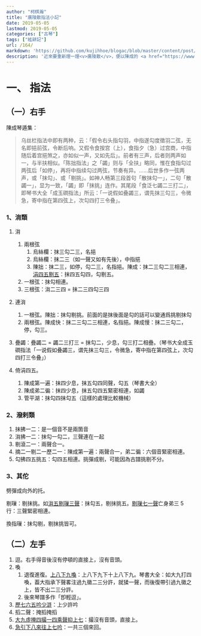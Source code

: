 ```yaml
---
author: "柯棋瀚"
title: "廣陵散指法小記"
date: 2019-05-05
lastmod: 2019-05-05
categories: ["古琴"]
tags: ["絃耕記"]
url: /164/
markdown: 'https://github.com/kujihhoe/blogac/blob/master/content/post/164廣陵散.md'
description: '近來要重新理一理<v>廣陵散</v>，便以陳成的 <a href="https://www.bilibili.com/video/av33903424?from=search&seid=6135908710828199825" target="_blank">演奏視頻</a> 爲基礎，進行一些梳理。目前只看了<v>正聲</v>部分，其他的以後再說。先只有指法，其佗的形成史什麼的，以後再說。下畫直線表示指法。'
---
```


# 一、 指法

## （一）右手

陳成<v>琴遁集</v>：

> <v>乌丝栏指法</v>中即有两种，云：「假令右头指勾羽，中指遂勾度徵羽二弦，无名即挹前弦，令断后响。又假令食按宫（上），食指夕（急）过宫商，中指随后着宫挹煞之，亦如似一声，又如先后」。前者有三声，后者则两声如一，与半扶相似。「陈拙指法」之「蠲」则与「全扶」略同，惟在食指勾过两弦后「如停」，再将中指续勾过两弦，节奏有异。……后世多作一弦两声，或「抹勾」、或「剔挑」。如<v>神人畅</v>第三段首句「散抹勾一」，二句「散蠲一」，显为一致，「蠲」即「抹挑」连作。其尾段「食泛七蠲二三打二」，即<v>琴书大全</v>「成玉磵指法」所云：「一说假如叠蠲三，谓先抹三勾三，令微急，寄中指在第四弦上，次勾四打三令叠」。

### 1、㳙類

1. 㳙
   1. 兩根弦
      1. 烏絲欄：抹三勾二三，名挹
      2. 烏絲欄：抹二三（如一聲又如有先後），中指挹
      3. 陳拙：抹二三，如停，勾二三，名指挹。陳成：抹二三勾二三相連，<u>涓四五剔五</u>：抹四五勾四，勾剔五。
   2. 一根弦：抹勾相連。
   3. 三根弦：㳙二三四 = 抹二三四勾三四

2. 連㳙
   1. 一根弦。陳拙：抹勾剔挑。前面的是抹後面是勾的話可以變通爲挑剔抹勾
   2. 兩根弦。陳成快：抹二三勾二三相連，名指挹。陳成慢：抹二三勾二，停，勾三。

3. 疊蠲：疊蠲二 = 蠲二三打三 = 抹勾二，少息，勾三打二相疊。（<v>琴书大全</v>成玉磵指法「一说假如叠蠲三，谓先抹三勾三，令微急，寄中指在第四弦上，次勾四打三令叠」）
4. 倚涓四五。
   1. 陳成第一遍：抹四少息，抹五勾四同聲，勾五（<v>琴書大全</v>）
   2. 陳成弟二徧：抹四少息，抹五勾四五緊密相連，如蠲
   3. 管平湖：抹勾四抹勾五（這樣的處理比較機械）

### 2、潑剌類

1. 抹拂一二：是一個音不是兩箇音
2. 㳙拂一二：抹勾一勾二，三聲連在一起
3. 剔滾二一：兩聲合一。
4. 摘二一剔二一歷二一：陳成第一遍：兩聲合一，弟二徧：六個音緊密相連。
5. 勾拂四五挑五：勾四五相連。挑彈成剔，可能因為古譜挑剔不分。

### 3、其佗

劈彈成向外的托。

剔璅：剔抹挑。如<u>㳙五剔璅三聲</u>：抹勾五，剔抹挑五。<u>剔璅七一聲</u><n>亡身弟三 5 行</n>：三聲緊密相連。

換指璅：抹勾剔，剔抹挑皆可。

## （二）左手

1. 逗。右手得音後沒有停頓的直接上，沒有音頭。
2. 喚
   1. 退復進復。<u>上八下九喚</u>：上八下九下十上八下九。<v>琴書大全</v>：如大九打四喚，葢大指承下聲畧注過九徽二三分許，就猱一聲，而後復帶引過九徽之上，皆不出二三分許。
   2. 後來琴譜多作「卽輕逗」。
3. <u>歷七六五吟少滸</u>：上少許吟
4. 搯二聲：掩搯掩搯
5. <u>大九虛掩四撮一四乘聲抑上七</u>：撮沒有音頭，直接上。
6. <u>急引下八來往上七吟</u>：一共三個來回。
